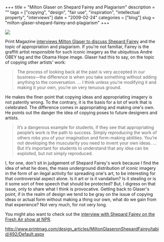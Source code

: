 +++
title = "Milton Glaser on Shepard Fairey and Plagiarism"
description = ""
tags = ["copying", "design", "fair use", "inspiration", "intellectual property", "interviews"]
date = "2009-02-24"
categories = ["blog"]
slug = "milton-glaser-shepard-fairey-and-plagiarism"
+++



  <div class="notebook-screenshot"><a href="http://www.printmag.com/design_articles/MiltonGlaseronShepardFairey/tabid/492/Default.aspx"><img src="/media/notebook/glaser-on-fairey.jpg" class="notebook-image" /></a></div><p>Print Magazine <a href="http://www.printmag.com/design_articles/MiltonGlaseronShepardFairey/tabid/492/Default.aspx">interviews Milton Glaser to discuss Shepard Fairey</a> and the topic of appropriation and plagiarism. If you're not familiar, Fairey is the graffiti artist responsible for such iconic imagery as the ubiquitous Andre OBEY tag and the Obama Hope image. Glaser had this to say, on the topic of copying other artists' work:</p>
<blockquote><p>The process of looking back at the past is very accepted in our business—the difference is when you take something without adding anything to the conversation. ... I think unless you’re modifying it and making it your own, you’re on very tenuous ground. </p></blockquote>
<p>He makes the finer point that copying ideas and appropriating imagery is not patently wrong. To the contrary, it is the basis for a lot of work that is celebrated. The difference comes in appropriating and making one's own. He points out the danger the idea of copying poses to future designers and artists.</p>
<blockquote><p>It’s a dangerous example for students, if they see that appropriating people’s work is the path to success. Simply reproducing the work of others robs you of your imagination and form-making abilities. You’re not developing the muscularity you need to invent your own ideas. ... But it’s important for students to understand that any idea can be exploited, but not simply reproduced. </p></blockquote>
<p>I, for one, don't sit in judgement of Shepard Fairey's work because I find the idea of what he does, the mass underground distribution of iconic imagery in the form of an ilegal activity for spreading one's art, to be interesting for that controversial aspect alone. Is it art or is it vandalism? Is it stealing or is it some sort of free speech that should be protected? But, I digress on that issue, only to share what I think is provocative. Getting back to Glaser's point, if in the realm of design we tend to be gray on the issue of copying ideas or actual form without making a thing our own, what do we gain from that experience? Not very much, for not very long.</p>
<p>You might also want to check out the <a href="http://www.npr.org/templates/story/story.php?storyId=101182453">interview with Shepard Fairey on the Fresh Air show at NPR</a>.</p>
    
  <a href="http://www.printmag.com/design_articles/MiltonGlaseronShepardFairey/tabid/492/Default.aspx">http://www.printmag.com/design_articles/MiltonGlaseronShepardFairey/tabid/492/Default.aspx</a>

